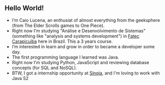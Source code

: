 ## Hello World!

- I’m Caio Lucena, an enthusiat of almost everything from the geeksphere (from The Elder Scrolls games to One Piece).
- Right now I'm studying "Análise e Desenvolvimento de Sistemas" (something like "analysis and systems development")
  in [Fatec Carapicuíba](http://www.fateccarapicuiba.edu.br/) here in Brazil. This a 3 years course.
- I’m interested in learn and grow in order to became a developer some day.
- The first programming language I learned was Java.
- Right now I'm studying Python, JavaScript and reviewing database concepts (for SQL and NoSQL).
- BTW, I got a internship opportunity at [Sinqia](https://sinqia.com.br/), and I'm loving to work with Java S2
